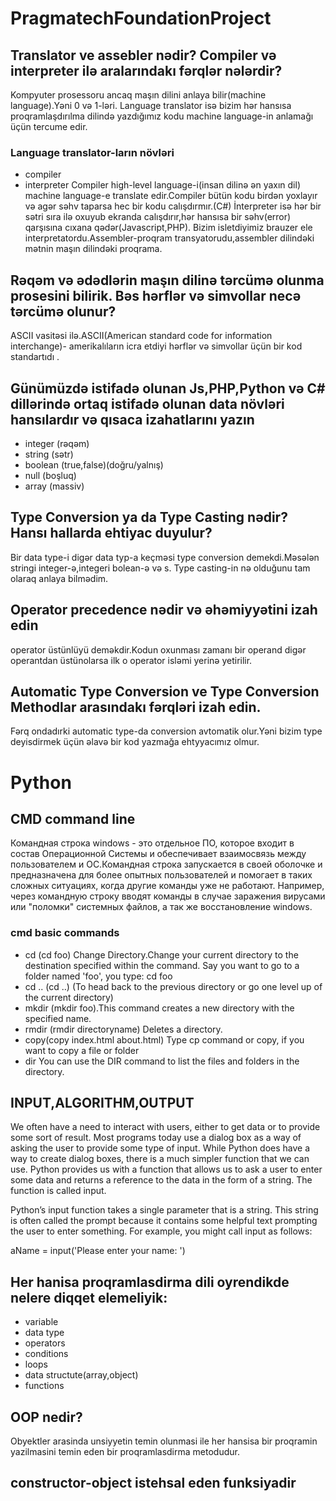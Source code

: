 # PragmatechFoundationProject

## Translator ve assebler nədir? Compiler və interpreter ilə aralarındakı fərqlər nələrdir?
Kompyuter prosessoru ancaq maşın dilini anlaya bilir(machine language).Yəni 0 və 1-ləri.
Language translator isə bizim hər hansısa proqramlaşdırılma dilində yazdığımız kodu machine language-in anlamağı üçün tercume edir.

### Language translator-ların növləri
- compiler
- interpreter
Compiler high-level language-i(insan dilinə ən yaxın dil) machine language-e translate edir.Compiler bütün kodu birdən yoxlayır və agər səhv taparsa hec bir kodu calışdırmır.(C#)
İnterpreter isə hər bir sətri sıra ilə oxuyub ekranda calışdırır,hər hansısa bir səhv(error) qarşısına cıxana qədər(Javascript,PHP). Bizim isletdiyimiz brauzer ele interpretatordu.Assembler-proqram transyatorudu,assembler dilindəki mətnin maşın dilindəki proqrama.

## Rəqəm və ədədlərin maşın dilinə tərcümə olunma prosesini bilirik. Bəs hərflər və simvollar necə tərcümə olunur?
ASCII vasitəsi ilə.ASCII(American standard code for information interchange)- amerikalıların icra etdiyi hərflər və simvollar üçün bir kod standartıdı .


## Günümüzdə istifadə olunan Js,PHP,Python və C# dillərində ortaq istifadə olunan data növləri hansılardır və qısaca izahatlarını yazın

- integer (rəqəm)
- string (sətr)
- boolean (true,false)(doğru/yalnış)
- null (boşluq)
- array (massiv)

## Type Conversion ya da Type Casting nədir? Hansı hallarda ehtiyac duyulur?

Bir data type-i digər data typ-a keçməsi type conversion demekdi.Məsələn stringi integer-ə,integeri bolean-ə və s.
Type casting-in nə olduğunu tam olaraq anlaya bilmədim.

## Operator precedence nədir və əhəmiyyətini izah edin
operator üstünlüyü deməkdir.Kodun oxunması zamanı bir operand digər operantdan üstünolarsa ilk o operator isləmi yerinə yetirilir. 

## Automatic Type Conversion ve Type Conversion Methodlar arasındakı fərqləri izah edin.

Fərq ondadırki automatic type-da conversion avtomatik olur.Yəni bizim type deyisdirmek üçün əlavə bir kod yazmağa ehtyyacımız olmur.

# Python

## CMD command line

Командная строка windows - это отдельное ПО, которое входит в состав Операционной Системы и обеспечивает взаимосвязь между пользователем и ОС.Командная строка запускается в своей оболочке и предназначена для более опытных пользователей и помогает в таких сложных ситуациях, когда другие команды уже не работают. Например, через командную строку вводят команды в случае заражения вирусами или "поломки" системных файлов, а так же восстановление windows.

### cmd basic commands
- cd (cd foo)
Change Directory.Change your current directory to the destination specified within the command. Say you want to go to a folder named 'foo', you type: cd foo
- cd .. (cd ..)
(To head back to the previous directory or go one level up of the current directory)
- mkdir (mkdir foo).This command creates a new directory with the specified name.
- rmdir (rmdir directoryname) Deletes a directory.
- copy(copy index.html about.html) Type cp command or copy, if you want to copy a file or folder
- dir You can use the DIR command to list the files and folders in the directory.

## INPUT,ALGORITHM,OUTPUT

We often have a need to interact with users, either to get data or to provide some sort of result. Most programs today use a dialog box as a way of asking the user to provide some type of input. While Python does have a way to create dialog boxes, there is a much simpler function that we can use. Python provides us with a function that allows us to ask a user to enter some data and returns a reference to the data in the form of a string. The function is called input.

Python’s input function takes a single parameter that is a string. This string is often called the prompt because it contains some helpful text prompting the user to enter something. For example, you might call input as follows:

aName = input('Please enter your name: ')

## Her hanisa proqramlasdirma dili oyrendikde nelere diqqet elemeliyik:

- variable
- data type
- operators
- conditions
- loops
- data structute(array,object)
- functions

## OOP nedir?
Obyektler arasinda unsiyyetin temin olunmasi ile her hansisa bir proqramin yazilmasini temin eden bir proqramlasdirma metodudur.

## constructor-object istehsal eden funksiyadir


